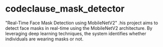# codeclause_mask_detector
"Real-Time Face Mask Detection using MobileNetV2" .his project aims to detect face masks in real-time using the MobileNetV2 architecture. By leveraging deep learning techniques, the system identifies whether individuals are wearing masks or not.
